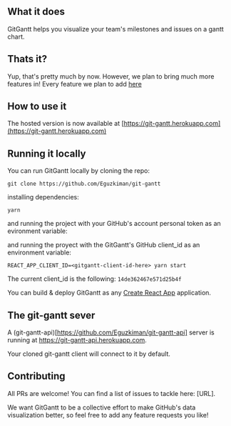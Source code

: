 ## What it does

GitGantt helps you visualize your team's milestones and issues on a gantt chart.

## Thats it?

Yup, that's pretty much by now. However, we plan to bring much more features in! Every feature we plan to add [here](https://github.com/Eguzkiman/git-gantt/issues)

## How to use it

The hosted version is now available at [https://git-gantt.herokuapp.com](https://git-gantt.herokuapp.com)

## Running it locally

You can run GitGantt locally by cloning the repo:

`git clone https://github.com/Eguzkiman/git-gantt`

installing dependencies:

`yarn`

and running the project with your GitHub's account personal token as an evironment variable:

and running the proyect with the GitGantt's GitHub client_id as an environment variable:

`REACT_APP_CLIENT_ID=<gitgantt-client-id-here> yarn start`

The current client_id is the following: `14de362467e571d25b4f`

You can build & deploy GitGantt as any [Create React App](https://github.com/facebook/create-react-app) application.

## The git-gantt sever

A (git-gantt-api)[https://github.com/Eguzkiman/git-gantt-api] server is running at https://git-gantt-api.herokuapp.com.

Your cloned git-gantt client will connect to it by default.

## Contributing

All PRs are welcome! You can find a list of issues to tackle here: [URL].

We want GitGantt to be a collective effort to make GitHub's data visualization better, so feel free to add any feature requests you like!